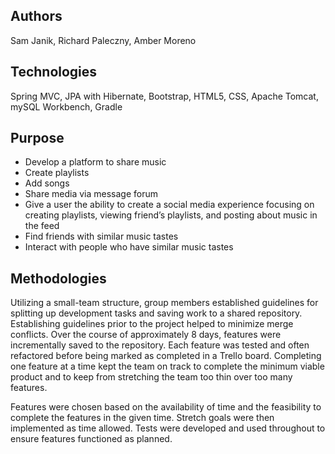 ## Authors
Sam Janik, Richard Paleczny, Amber Moreno
## Technologies
Spring MVC, JPA with Hibernate, Bootstrap, HTML5, CSS, Apache Tomcat, mySQL Workbench, Gradle
## Purpose
- Develop a platform to share music
- Create playlists
- Add songs
- Share media via message forum
- Give a user the ability to create a social media experience focusing on creating playlists, viewing friend’s playlists, and posting about music in the feed
- Find friends with similar music tastes
- Interact with people who have similar music tastes

## Methodologies
Utilizing a small-team structure, group members established guidelines for splitting up development tasks and saving work to a
shared repository.  Establishing guidelines prior to the project helped to minimize merge conflicts.  Over the course of approximately 8 days, features were incrementally saved to the repository.  Each feature was tested and often refactored before being marked as completed in a Trello board.  Completing one feature at a time kept the team on track to complete the minimum viable product and to keep from stretching the team too thin over too many features.  

Features were chosen based on the availability of time and the feasibility to complete the features in the given time.  Stretch goals were then implemented as time allowed.  Tests were developed and used throughout to ensure features functioned as planned.
